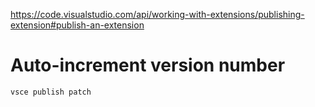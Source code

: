 https://code.visualstudio.com/api/working-with-extensions/publishing-extension#publish-an-extension

# Auto-increment version number

```shell
vsce publish patch
```

